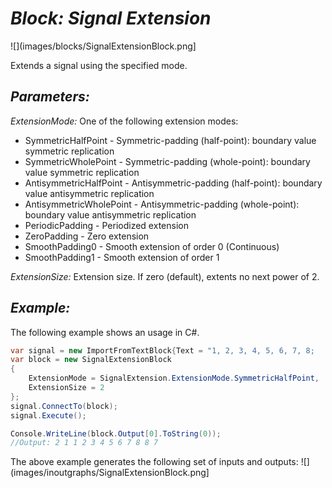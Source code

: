 # *Block: Signal Extension*
![](images/blocks/SignalExtensionBlock.png]

Extends a signal using the specified mode.

## *Parameters:*

*ExtensionMode:* One of the following extension modes:
* SymmetricHalfPoint - Symmetric-padding (half-point): boundary value symmetric replication
* SymmetricWholePoint - Symmetric-padding (whole-point): boundary value symmetric replication
* AntisymmetricHalfPoint - Antisymmetric-padding (half-point): boundary value antisymmetric replication
* AntisymmetricWholePoint - Antisymmetric-padding (whole-point): boundary value antisymmetric replication
* PeriodicPadding - Periodized extension
* ZeroPadding - Zero extension
* SmoothPadding0 - Smooth extension of order 0 (Continuous)
* SmoothPadding1 - Smooth extension of order 1

*ExtensionSize:* Extension size. If zero (default), extents no next power of 2.

## *Example:*

The following example shows an usage in C#.

```csharp
var signal = new ImportFromTextBlock{Text = "1, 2, 3, 4, 5, 6, 7, 8;
var block = new SignalExtensionBlock
{
    ExtensionMode = SignalExtension.ExtensionMode.SymmetricHalfPoint,
    ExtensionSize = 2
};
signal.ConnectTo(block);
signal.Execute();

Console.WriteLine(block.Output[0].ToString(0));
//Output: 2 1 1 2 3 4 5 6 7 8 8 7
```

The above example generates the following set of inputs and outputs:
![](images/inoutgraphs/SignalExtensionBlock.png]

